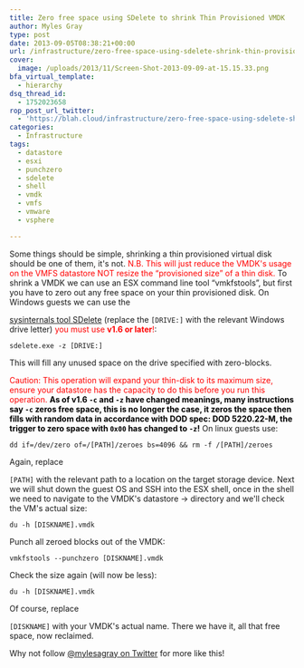 ```yaml
---
title: Zero free space using SDelete to shrink Thin Provisioned VMDK
author: Myles Gray
type: post
date: 2013-09-05T08:38:21+00:00
url: /infrastructure/zero-free-space-using-sdelete-shrink-thin-provisioned-vmdk/
cover:
  image: /uploads/2013/11/Screen-Shot-2013-09-09-at-15.15.33.png
bfa_virtual_template:
  - hierarchy
dsq_thread_id:
  - 1752023658
rop_post_url_twitter:
  - 'https://blah.cloud/infrastructure/zero-free-space-using-sdelete-shrink-thin-provisioned-vmdk/?utm_source=ReviveOldPost&utm_medium=social&utm_campaign=ReviveOldPost'
categories:
  - Infrastructure
tags:
  - datastore
  - esxi
  - punchzero
  - sdelete
  - shell
  - vmdk
  - vmfs
  - vmware
  - vsphere

---
```

Some things should be simple, shrinking a thin provisioned virtual disk should be one of them, it's not. <span style="color: #ff0000;">N.B. This will just reduce the VMDK's usage on the VMFS datastore NOT resize the &#8220;provisioned size&#8221; of a thin disk.</span> To shrink a VMDK we can use an ESX command line tool &#8220;vmkfstools&#8221;, but first you have to zero out any free space on your thin provisioned disk.<!--more--> On Windows guests we can use the

[sysinternals tool SDelete][1] (replace the `[DRIVE:]` with the relevant Windows drive letter) <span style="color: #ff0000;">you must use <strong>v1.6 or later</strong>!</span>:

<pre class="prettyprint"><code>sdelete.exe -z [DRIVE:]</code></pre>

This will fill any unused space on the drive specified with zero-blocks.

<span style="color: #ff0000;">Caution: This operation will expand your thin-disk to its maximum size, ensure your datastore has the capacity to do this before you run this operation. </span> <span style="color: #ff0000;"><span style="color: #000000;"><strong>As of v1.6 <code>-c</code> and <code>-z</code> have changed meanings, many instructions say <code>-c</code> zeros free space, this is no longer the case, it zeros the space then fills with random data in accordance with DOD spec: DOD 5220.22-M, the trigger to zero space with <code>0x00</code> has changed to <code>-z</code>!</strong></span> </span> On linux guests use:

<pre class="prettyprint"><code>dd if=/dev/zero of=/[PATH]/zeroes bs=4096 && rm -f /[PATH]/zeroes</code></pre>

Again, replace

`[PATH]` with the relevant path to a location on the target storage device. Next we will shut down the guest OS and SSH into the ESX shell, once in the shell we need to navigate to the VMDK's datastore -> directory and we'll check the VM's actual size:

<pre class="prettyprint"><code>du -h [DISKNAME].vmdk</code></pre>

Punch all zeroed blocks out of the VMDK:

<pre class="prettyprint"><code>vmkfstools --punchzero [DISKNAME].vmdk</code></pre>

Check the size again (will now be less):

<pre class="prettyprint"><code>du -h [DISKNAME].vmdk</code></pre>

Of course, replace

`[DISKNAME]` with your VMDK's actual name. There we have it, all that free space, now reclaimed.

Why not follow [@mylesagray on Twitter][2] for more like this!

 [1]: /uploads/2013/09/bb897443.aspx
 [2]: https://twitter.com/mylesagray